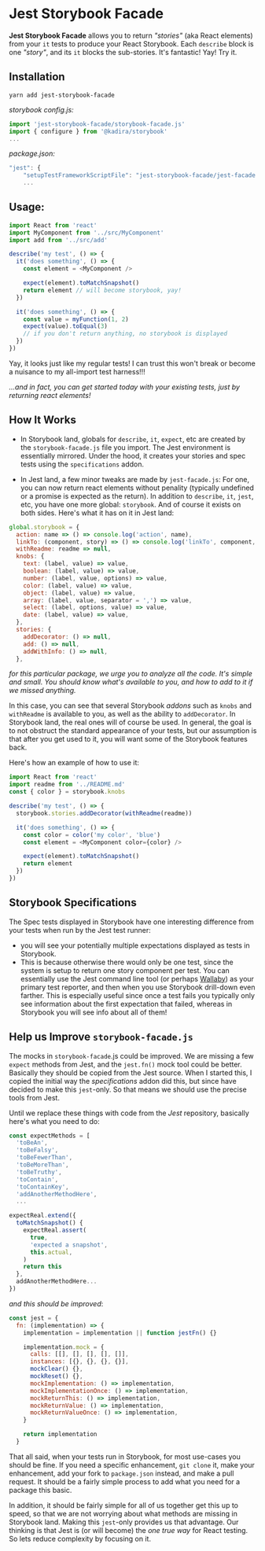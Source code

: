 # Jest Storybook Facade
**Jest Storybook Facade** allows you to return *"stories"* (aka React elements) from your `it` tests to produce
your React Storybook. Each `describe` block is one *"story"*, and its `it` blocks the sub-stories. It's fantastic! Yay! Try it.


## Installation
```yarn add jest-storybook-facade```

*storybook config.js:*
```javascript
import 'jest-storybook-facade/storybook-facade.js'
import { configure } from '@kadira/storybook'
...
```

*package.json:*
```javascript
"jest": {
    "setupTestFrameworkScriptFile": "jest-storybook-facade/jest-facade.js",
    ...
```


## Usage:

```javascript
import React from 'react'
import MyComponent from '../src/MyComponent'
import add from '../src/add'

describe('my test', () => {
  it('does something', () => {
    const element = <MyComponent />

    expect(element).toMatchSnapshot()
    return element // will become storybook, yay!
  })

  it('does something', () => {
    const value = myFunction(1, 2)
    expect(value).toEqual(3)
    // if you don't return anything, no storybook is displayed
  })
})
```
Yay, it looks just like my regular tests! I can trust this won't break or become a nuisance to my all-import test harness!!!

*...and in fact, you can get started today with your existing tests, just by returning react elements!*

## How It Works

* In Storybook land, globals for `describe`, `it`, `expect`, etc are created by the `storybook-facade.js` file you import. The
Jest environment is essentially mirrored. Under the hood, it creates your stories and spec tests using the `specifications` addon.

* In Jest land, a few minor tweaks are made by `jest-facade.js`: For one, you can now return react elements without penality (typically
undefined or a promise is expected as the return). In addition to `describe`, `it`, `jest`, etc, you have one more global: `storybook`.
And of course it exists on both sides. Here's what it has on it in Jest land:

```javascript
global.storybook = {
  action: name => () => console.log('action', name),
  linkTo: (component, story) => () => console.log('linkTo', component, story),
  withReadme: readme => null,
  knobs: {
    text: (label, value) => value,
    boolean: (label, value) => value,
    number: (label, value, options) => value,
    color: (label, value) => value,
    object: (label, value) => value,
    array: (label, value, separator = ',') => value,
    select: (label, options, value) => value,
    date: (label, value) => value,
  },
  stories: {
    addDecorator: () => null,
    add: () => null,
    addWithInfo: () => null,
  },
```
*for this particular package, we urge you to analyze all the code. It's simple and small. You should know what's available to you, and how to
add to it if we missed anything.*

In this case, you can see that several Storybook *addons* such as `knobs` and `withReadme` is available to you, as well as the ability to
`addDecorator`. In Storybook land, the real ones will of course be used. In general, the goal is to not obstruct the standard appearance
of your tests, but our assumption is that after you get used to it, you will want some of the Storybook features back.

Here's how an example of how to use it:

```javascript
import React from 'react'
import readme from '../README.md'
const { color } = storybook.knobs

describe('my test', () => {
  storybook.stories.addDecorator(withReadme(readme))

  it('does something', () => {
    const color = color('my color', 'blue')
    const element = <MyComponent color={color} />

    expect(element).toMatchSnapshot()
    return element
  })
})
```

## Storybook Specifications

The Spec tests displayed in Storybook have one interesting difference from your tests when run by the Jest test runner: 

* you will see your potentially multiple expectations
displayed as tests in Storybook. 
* This is because otherwise there would only be one test, since the system is setup to return
one story component per test. You can essentially use the Jest command line tool (or perhaps [Wallaby](http://www.wallabyjs.com))
as your primary test reporter, and then when you use Storybook drill-down even farther. This is especially useful since once a test fails
you typically only see information about the first expectation that failed, whereas in Storybook you will see info about all of them!  


## Help us Improve `storybook-facade.js`

The mocks in `storybook-facade`.js could be improved. We are missing a few `expect` methods from Jest, and the `jest.fn()` mock tool
could be better. Basically they should be copied from the Jest source. When I started this, I copied the initial way the *specifications* addon
did this, but since have decided to make this `jest`-only. So that means we should use the precise tools from Jest. 

Until we replace these things with code from the *Jest* repository, basically here's what you need to do:

```javascript
const expectMethods = [
  'toBeAn',
  'toBeFalsy',
  'toBeFewerThan',
  'toBeMoreThan',
  'toBeTruthy',
  'toContain',
  'toContainKey',
  'addAnotherMethodHere',
  ...

expectReal.extend({
  toMatchSnapshot() {
    expectReal.assert(
      true,
      'expected a snapshot',
      this.actual,
    )
    return this
  },
  addAnotherMethodHere...
})
```


*and this should be improved*:
```javascript
const jest = {
  fn: (implementation) => {
    implementation = implementation || function jestFn() {}

    implementation.mock = {
      calls: [[], [], [], [], []],
      instances: [{}, {}, {}, {}],
      mockClear() {},
      mockReset() {},
      mockImplementation: () => implementation,
      mockImplementationOnce: () => implementation,
      mockReturnThis: () => implementation,
      mockReturnValue: () => implementation,
      mockReturnValueOnce: () => implementation,
    }

    return implementation
  }
```

That all said, when your tests run in Storybook, for most use-cases you should be fine. If you need a specific enhancement, `git clone` it,
make your enhancement, add your fork to `package.json` instead, and make a pull request. It should be a fairly simple process to add what you need 
for a package this basic. 

In addition, it should be fairly simple for all of us together get this up to speed, so that we are not worrying about
what methods are missing in Storybook land. Making this `jest`-only provides us that advantage. Our thinking is that Jest is (or will become) the
*one true way* for React testing. So lets reduce complexity by focusing on it.